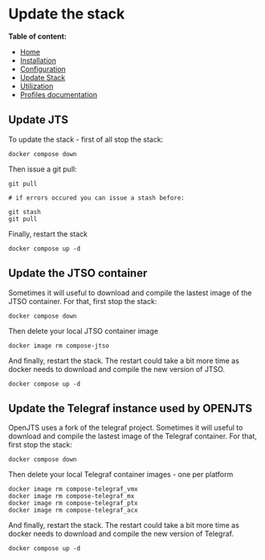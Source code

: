 # Update the stack 

 **Table of content:**
 - [Home](README.md)
 - [Installation](INSTALL.md)
 - [Configuration](CONFIG.md)
 - [Update Stack](UPDATE.md)
 - [Utilization](USAGE.md)
 - [Profiles documentation](PROFILES.md)
 
## Update JTS 

To update the stack - first of all stop the stack:

```shell
docker compose down
```

Then issue a git pull:

```shell
git pull

# if errors occured you can issue a stash before:

git stash 
git pull 
```

Finally, restart the stack 

```shell
docker compose up -d 
```

## Update the JTSO container 

Sometimes it will useful to download and compile the lastest image of the JTSO container. For that, first stop the stack:

```shell
docker compose down
```

Then delete your local JTSO container image

```shell
docker image rm compose-jtso
```

And finally, restart the stack. The restart could take a bit more time as docker needs to download and compile the new version of JTSO. 

```shell
docker compose up -d 
```

## Update the Telegraf instance used by OPENJTS

OpenJTS uses a fork of the telegraf project. Sometimes it will useful to download and compile the lastest image of the Telegraf container. For that, first stop the stack:

```shell
docker compose down
```

Then delete your local Telegraf container images - one per platform

```shell
docker image rm compose-telegraf_vmx
docker image rm compose-telegraf_mx
docker image rm compose-telegraf_ptx
docker image rm compose-telegraf_acx
```

And finally, restart the stack. The restart could take a bit more time as docker needs to download and compile the new version of Telegraf. 

```shell
docker compose up -d 
```